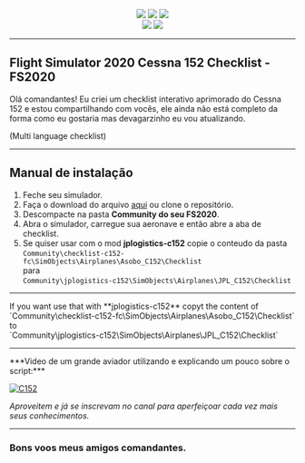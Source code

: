 
<p align="center">
<img src="https://img.shields.io/github/license/fcamargo10/checklist-c152-fc?style=plastic">
<img src="https://img.shields.io/github/repo-size/fcamargo10/checklist-c152-fc?style=plastic">
<img src="https://img.shields.io/github/v/tag/fcamargo10/checklist-c152-fc?style=plastic"><br>
<img src="https://img.shields.io/badge/simulator-Flight Simulator 2020-blue?style=plastic&logoColor=white">
<img src="https://img.shields.io/badge/aircraft-Cessna 152-blue?style=plastic&logoColor=white">
</p>
<hr>

<h2>Flight Simulator 2020 Cessna 152 Checklist - FS2020</h2>

Olá comandantes!
Eu criei um checklist interativo aprimorado do Cessna 152 e estou compartilhando com vocês, ele ainda não está completo da forma como eu gostaria mas devagarzinho eu vou atualizando.

(Multi language checklist)
<hr>

<h2>Manual de instalação</h2>

 1. Feche seu simulador.
 2. Faça o download do arquivo [aqui](https://github.com/fcamargo10/checklist-c152-fc/releases/latest) ou clone o repositório.
 3. Descompacte na pasta **Community do seu FS2020**. 
 4. Abra o simulador, carregue sua aeronave e então abre a aba de checklist.
 5. Se quiser usar com o mod **jplogistics-c152** copie o conteudo da pasta<br>
 `Community\checklist-c152-fc\SimObjects\Airplanes\Asobo_C152\Checklist`<br>
 para<br>
 `Community\jplogistics-c152\SimObjects\Airplanes\JPL_C152\Checklist`<br>
 <hr>
 If you want use that with **jplogistics-c152** copyt the content of<br>
 `Community\checklist-c152-fc\SimObjects\Airplanes\Asobo_C152\Checklist` to<br>
 `Community\jplogistics-c152\SimObjects\Airplanes\JPL_C152\Checklist` 
 
<hr>
 ***Video de um grande aviador utilizando e explicando um pouco sobre o script:***

 [![C152](https://img.youtube.com/vi/_GKFDYYvy3U/0.jpg)](https://www.youtube.com/watch?v=_GKFDYYvy3U)
 

*Aproveitem e já se inscrevam no canal para aperfeiçoar cada vez mais seus conhecimentos.*

___________
### Bons voos meus amigos comandantes.
